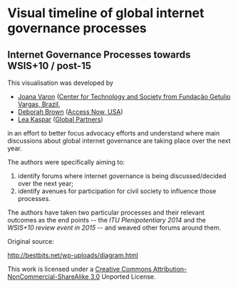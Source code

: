 Visual timeline of global internet governance processes
=======================================================

Internet Governance Processes towards WSIS+10 / post-15
-------------------------------------------------------

This visualisation was developed by 

* [Joana Varon](https://twitter.com/joana_varon) ([Center for Technology and Society from Fundação Getulio Vargas, Brazil](http://direitorio.fgv.br/cts/),
* [Deborah Brown](https://twitter.com/deblebrown) ([Access Now, USA](https://www.accessnow.org/))
* [Lea Kaspar](http://www.global-partners.co.uk/?page_id=28) ([Global Partners](http://gp-digital.org/))

in an effort to better focus advocacy efforts and understand where main discussions about global
internet governance are taking place over the next year. 

The authors were specifically aiming to:

1. identify forums where internet governance is being discussed/decided over the next year; 
2. identify avenues for participation for civil society to influence those processes. 

The authors have taken two particular processes and their relevant outcomes as the end
points -- the *ITU Plenipotentiary 2014* and the *WSIS+10 review event in 2015*
-- and weaved other forums around them.

Original source:

<http://bestbits.net/wp-uploads/diagram.html>

This work is licensed under a [Creative Commons Attribution-NonCommercial-ShareAlike 3.0](http://creativecommons.org/licenses/by-nc-sa/3.0/) Unported License.
